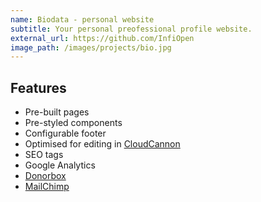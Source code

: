 ```yaml
---
name: Biodata - personal website
subtitle: Your personal preofessional profile website. 
external_url: https://github.com/InfiOpen
image_path: /images/projects/bio.jpg
---
```


## Features

* Pre-built pages
* Pre-styled components
* Configurable footer
* Optimised for editing in [CloudCannon](https://cloudcannon.com/)
* SEO tags
* Google Analytics
* [Donorbox](https://donorbox.org/)
* [MailChimp](https://mailchimp.com/)
